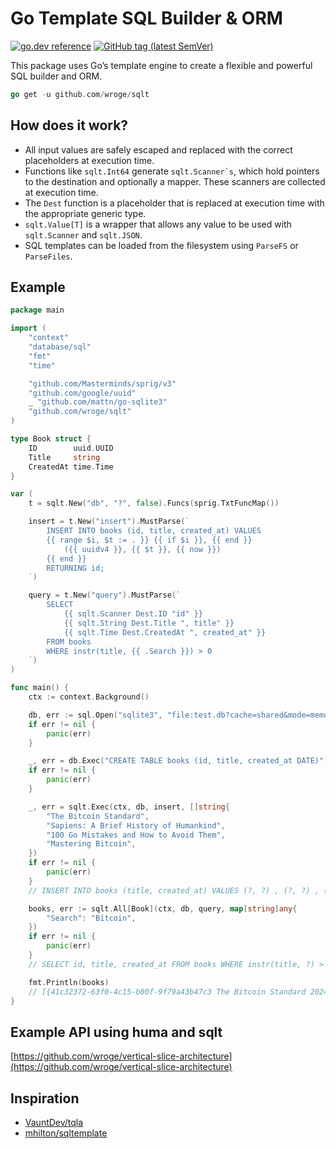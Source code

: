 # Go Template SQL Builder & ORM

[![go.dev reference](https://img.shields.io/badge/go.dev-reference-007d9c?logo=go&logoColor=white)](https://pkg.go.dev/github.com/wroge/sqlt)
[![GitHub tag (latest SemVer)](https://img.shields.io/github/tag/wroge/sqlt.svg?style=social)](https://github.com/wroge/sqlt/tags)

This package uses Go’s template engine to create a flexible and powerful SQL builder and ORM.

```go
go get -u github.com/wroge/sqlt
```

## How does it work?

- All input values are safely escaped and replaced with the correct placeholders at execution time.
- Functions like ```sqlt.Int64``` generate ```sqlt.Scanner`s```, which hold pointers to the destination and optionally a mapper. These scanners are collected at execution time.
- The ```Dest``` function is a placeholder that is replaced at execution time with the appropriate generic type.
-  ```sqlt.Value[T]``` is a wrapper that allows any value to be used with ```sqlt.Scanner``` and ```sqlt.JSON```.
- SQL templates can be loaded from the filesystem using ```ParseFS``` or ```ParseFiles```.

## Example

```go
package main

import (
	"context"
	"database/sql"
	"fmt"
	"time"

	"github.com/Masterminds/sprig/v3"
	"github.com/google/uuid"
	_ "github.com/mattn/go-sqlite3"
	"github.com/wroge/sqlt"
)

type Book struct {
	ID        uuid.UUID
	Title     string
	CreatedAt time.Time
}

var (
	t = sqlt.New("db", "?", false).Funcs(sprig.TxtFuncMap())

	insert = t.New("insert").MustParse(`
		INSERT INTO books (id, title, created_at) VALUES
		{{ range $i, $t := . }} {{ if $i }}, {{ end }}
			({{ uuidv4 }}, {{ $t }}, {{ now }})
		{{ end }}
		RETURNING id;
	`)

	query = t.New("query").MustParse(`
		SELECT
			{{ sqlt.Scanner Dest.ID "id" }}
			{{ sqlt.String Dest.Title ", title" }}
			{{ sqlt.Time Dest.CreatedAt ", created_at" }}
		FROM books
		WHERE instr(title, {{ .Search }}) > 0
	`)
)

func main() {
	ctx := context.Background()

	db, err := sql.Open("sqlite3", "file:test.db?cache=shared&mode=memory")
	if err != nil {
		panic(err)
	}

	_, err = db.Exec("CREATE TABLE books (id, title, created_at DATE)")
	if err != nil {
		panic(err)
	}

	_, err = sqlt.Exec(ctx, db, insert, []string{
		"The Bitcoin Standard",
		"Sapiens: A Brief History of Humankind",
		"100 Go Mistakes and How to Avoid Them",
		"Mastering Bitcoin",
	})
	if err != nil {
		panic(err)
	}
	// INSERT INTO books (title, created_at) VALUES (?, ?) , (?, ?) , (?, ?) , (?, ?) RETURNING id;

	books, err := sqlt.All[Book](ctx, db, query, map[string]any{
		"Search": "Bitcoin",
	})
	if err != nil {
		panic(err)
	}
	// SELECT id, title, created_at FROM books WHERE instr(title, ?) > 0

	fmt.Println(books)
	// [{41c32372-63f0-4c15-b00f-9f79a43b47c3 The Bitcoin Standard 2024-07-15 15:15:43.459629 +0200 +0200} {5607a225-5305-4bf9-bfca-b76fe0551819 Mastering Bitcoin 2024-07-15 15:15:43.459645 +0200 +0200}]
}
```

## Example API using huma and sqlt

[https://github.com/wroge/vertical-slice-architecture](https://github.com/wroge/vertical-slice-architecture)

## Inspiration

- [VauntDev/tqla](https://github.com/VauntDev/tqla)
- [mhilton/sqltemplate](https://github.com/mhilton/sqltemplate)
